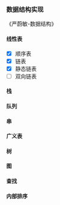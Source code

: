 ### 数据结构实现
《严蔚敏-数据结构》

#### 线性表
- [x] 顺序表
- [x] 链表
- [x] 静态链表
- [ ] 双向链表

#### 栈

#### 队列

#### 串

#### 广义表

#### 树

#### 图

#### 查找

#### 内部排序